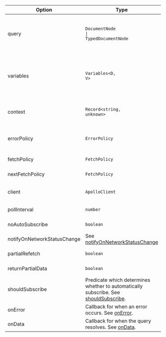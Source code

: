 | Option | Type | Description |
| ------ | ---- | ----------- |
| query | <pre class="language-ts"><code class="language-ts">DocumentNode <span class="token operator">&vert;</span> TypedDocumentNode</code></pre> | A GraphQL document that consists of a single query to be sent down to the server. |
| variables | <pre class="language-ts"><code class="language-ts">Variables<span class="token operator">&lt;</span><span class="token constant">D</span><span class="token punctuation">,</span> <span class="token constant">V</span><span class="token operator">&gt;</span> </code></pre> | A map going from variable name to variable value, where the variables are used within the GraphQL query. |
| context | <pre class="language-ts"><code class="language-ts">Record<span class="token operator">&lt;</span><span class="token builtin">string</span><span class="token punctuation">,</span> <span class="token builtin">unknown</span><span class="token operator">&gt;</span></code></pre> | Context object passed through the link execution chain. |
| errorPolicy | <pre class="language-ts"><code class="language-ts">ErrorPolicy</code></pre> | Error policy to use for the query. See [errorPolicy](/api/interfaces/query#errorpolicy) |
| fetchPolicy | <pre class="language-ts"><code class="language-ts">FetchPolicy</code></pre> | See [fetchPolicy](/api/interfaces/query#fetchpolicy) |
| nextFetchPolicy | <pre class="language-ts"><code class="language-ts">FetchPolicy</code></pre> | See [nextFetchPolicy](/api/interfaces/query#nextfetchpolicy) |
| client | <pre class="language-ts"><code class="language-ts">ApolloClient</code></pre> | ApolloClient instance use to make the call. |
| pollInterval | <pre class="language-ts"><code class="language-ts">number</code></pre> | See [pollInterval](/api/interfaces/query#pollinterval) |
| noAutoSubscribe | <pre class="language-ts"><code class="language-ts">boolean</code></pre> | See [noAutoSubscribe](/api/interfaces/query#noautosubscribe) |
| notifyOnNetworkStatusChange | See [notifyOnNetworkStatusChange](/api/interfaces/query#notifyonnetworkstatuschange) |
| partialRefetch | <pre class="language-ts"><code class="language-ts">boolean</code></pre> | See [partialRefetch](/api/interfaces/query#partialrefetch) |
| returnPartialData | <pre class="language-ts"><code class="language-ts">boolean</code></pre> | See [returnPartialData](/api/interfaces/query#returnpartialdata) |
| shouldSubscribe | Predicate which determines whether to automatically subscribe.  See [shouldSubscribe](/api/interfaces/query#shouldsubscribe). |
| onError | Callback for when an error occurs. See [onError](/api/interfaces/query#onerror). |
| onData | Callback for when the query resolves. See [onData](/api/interfaces/query#ondata). |
